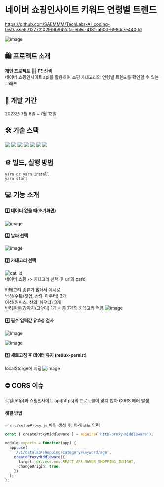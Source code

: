 # 네이버 쇼핑인사이트 키워드 연령별 트렌드


https://github.com/SAEMMM/TechLabs-AI_coding-test/assets/127721029/6b942dfa-eb8c-4181-a900-698dc7e4400d


![image](https://github.com/SAEMMM/TechLabs-AI_coding-test/assets/127721029/7cb63d2e-c761-4e72-a120-1f316fdf6357)


## 🛍 프로젝트 소개
**개인 프로젝트 👩‍💻 FE 신샘** <br />
네이버 쇼핑인사이트 api를 활용하여 쇼핑 카테고리의 연령별 트렌드를 확인할 수 있는 그래프


## 📆 개발 기간
2023년 7월 8일 ~ 7월 12일


## 🛠 기술 스택
<img src="https://img.shields.io/badge/react-61DAFB?style=for-the-badge&logo=react&logoColor=black">  <img src="https://img.shields.io/badge/typescript-3178C6?style=for-the-badge&logo=typescript&logoColor=white"> <img src="https://img.shields.io/badge/rechart-000000?style=for-the-badge&logo=rechart&logoColor=white"> <img src="https://img.shields.io/badge/ant design-0170FE?style=for-the-badge&logo=ant design&logoColor=white"> <img src="https://img.shields.io/badge/styled components-DB7093?style=for-the-badge&logo=styled-components&logoColor=white"> <img src="https://img.shields.io/badge/axios-5A29E4?style=for-the-badge&logo=axios&logoColor=white"> <img src="https://img.shields.io/badge/redux saga-999999?style=for-the-badge&logo=redux-saga&logoColor=white"> 


## ⚙ 빌드, 실행 방법
```
yarn or yarn install
yarn start
```


## 💻 기능 소개
#### 1️⃣ 데이터 없을 때(초기화면)
![image](https://github.com/SAEMMM/TechLabs-AI_coding-test/assets/127721029/54d13a08-5f37-49b7-aca2-d148b9f47b2c)

#### 2️⃣ 날짜 선택
![image](https://github.com/SAEMMM/TechLabs-AI_coding-test/assets/127721029/e60414ab-a598-453d-b197-a00da376b875)

#### 3️⃣ 카테고리 선택
![cat_id](https://github.com/SAEMMM/TechLabs-AI_coding-test/assets/127721029/2a7ce0ac-2d38-47d0-abc4-7920715733e4) <br />
네이버 쇼핑 -> 카테고리 선택 후 url의 catId

카테고리 종류가 많아서 예시로 <br />
남성(수트/셋업, 상의, 아우터) 3개 <br />
여성(원피스, 상의, 아우터) 3개 <br />
반려동물(강아지/고양이) 1개 = 총 7개의 카테고리 적용
![image](https://github.com/SAEMMM/TechLabs-AI_coding-test/assets/127721029/65d57877-5d9e-44b9-a995-3921ef2a928e)

#### 4️⃣ 필수 입력값 유효성 검사
![image](https://github.com/SAEMMM/TechLabs-AI_coding-test/assets/127721029/dc30cacb-0e6d-43f6-862d-50bc9190ea61)

![image](https://github.com/SAEMMM/TechLabs-AI_coding-test/assets/127721029/7aeb82bd-a90d-4429-b8af-9c67ade079e2)

#### 5️⃣ 새로고침 후 데이터 유지 (redux-persist)
localStorge에 저장
![image](https://github.com/SAEMMM/TechLabs-AI_coding-test/assets/127721029/0fd57a70-502f-4c8e-8fb4-7ec1fbdf1e89)


## ⛔ CORS 이슈
로컬(http)과 쇼핑인사이트 api(https)의 프로토콜이 맞지 않아 CORS 에러 발생
#### 해결 방법
✅ `src/setupProxy.js` 파일 생성 후, 아래 코드 입력
```ts
const { createProxyMiddleware } = require('http-proxy-middleware');

module.exports = function(app) {
  app.use(
    '/v1/datalab/shopping/category/keyword/age',
    createProxyMiddleware({
      target: process.env.REACT_APP_NAVER_SHOPPING_INSIGHT,
      changeOrigin: true,
    })
  );
};
```

